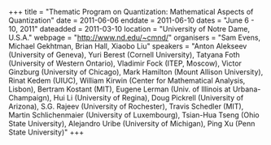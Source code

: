 +++
title = "Thematic Program on Quantization: Mathematical Aspects of Quantization"
date = 2011-06-06
enddate = 2011-06-10
dates = "June 6 - 10, 2011"
dateadded = 2011-03-10
location = "University of Notre Dame, U.S.A."
webpage = "http://www.nd.edu/~cmnd/"
organisers = "Sam Evens, Michael Gekhtman, Brian Hall, Xiaobo Liu"
speakers = "Anton Alekseev (University of Geneva), Yuri Berest (Cornell University), Tatyana Foth (University of Western Ontario), Vladimir Fock (ITEP, Moscow), Victor Ginzburg (University of Chicago), Mark Hamilton (Mount Allison University),  Rinat Kedem (UIUC), William Kirwin (Center for Mathematical Analysis, Lisbon), Bertram Kostant (MIT), Eugene Lerman (Univ. of Illinois at Urbana-Champaign), Hui Li (University of Regina), Doug Pickrell (University of Arizona), S.G. Rajeev (University of Rochester), Travis Schedler (MIT), Martin Schlichenmaier (University of Luxembourg), Tsian-Hua Tseng (Ohio State University), Alejandro Uribe (University of Michigan), Ping Xu (Penn State University)"
+++
